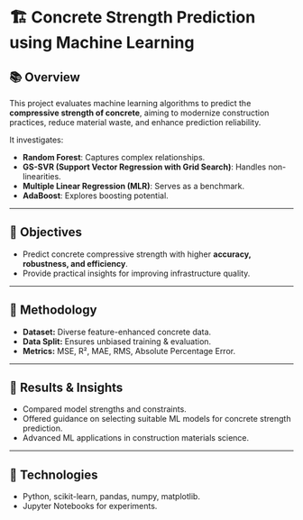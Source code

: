 # 🏗️ Concrete Strength Prediction using Machine Learning

## 📚 Overview
This project evaluates machine learning algorithms to predict the **compressive strength of concrete**, aiming to modernize construction practices, reduce material waste, and enhance prediction reliability.

It investigates:
- **Random Forest**: Captures complex relationships.
- **GS-SVR (Support Vector Regression with Grid Search)**: Handles non-linearities.
- **Multiple Linear Regression (MLR)**: Serves as a benchmark.
- **AdaBoost**: Explores boosting potential.

---

## 🎯 Objectives
- Predict concrete compressive strength with higher **accuracy, robustness, and efficiency**.
- Provide practical insights for improving infrastructure quality.

---

## 📝 Methodology
- **Dataset:** Diverse feature-enhanced concrete data.
- **Data Split:** Ensures unbiased training & evaluation.
- **Metrics:** MSE, R², MAE, RMS, Absolute Percentage Error.

---

## 🚀 Results & Insights
- Compared model strengths and constraints.
- Offered guidance on selecting suitable ML models for concrete strength prediction.
- Advanced ML applications in construction materials science.

---

## 🔧 Technologies
- Python, scikit-learn, pandas, numpy, matplotlib.
- Jupyter Notebooks for experiments.
